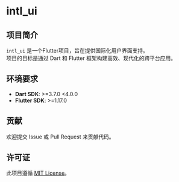 # intl_ui

## 项目简介

`intl_ui` 是一个Flutter项目，旨在提供国际化用户界面支持。  
项目的目标是通过 Dart 和 Flutter 框架构建高效、现代化的跨平台应用。

## 环境要求

- **Dart SDK**: >=3.7.0 <4.0.0
- **Flutter SDK**: >=1.17.0

## 贡献

欢迎提交 Issue 或 Pull Request 来贡献代码。

## 许可证

此项目遵循 [MIT License](LICENSE)。